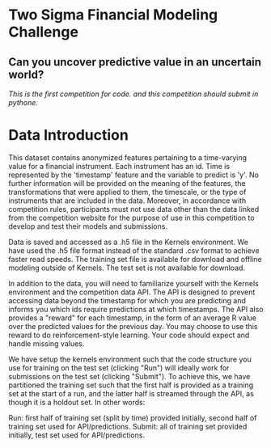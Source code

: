 # Two Sigma Financial Modeling Challenge
## Can you uncover predictive value in an uncertain world?

*This is the first competition for code. and this competition should submit in pythone.*

# Data Introduction
This dataset contains anonymized features pertaining to a time-varying value for a financial instrument. Each instrument has an id. Time is represented by the 'timestamp' feature and the variable to predict is 'y'. No further information will be provided on the meaning of the features, the transformations that were applied to them, the timescale, or the type of instruments that are included in the data. Moreover, in accordance with competition rules, participants must not use data other than the data linked from the competition website for the purpose of use in this competition to develop and test their models and submissions.

Data is saved and accessed as a .h5 file in the Kernels environment. We have used the .h5 file format instead of the standard .csv format to achieve faster read speeds. The training set file is available for download and offline modeling outside of Kernels. The test set is not available for download.

In addition to the data, you will need to familiarize yourself with the Kernels environment and the competition data API. The API is designed to prevent accessing data beyond the timestamp for which you are predicting and informs you which ids require predictions at which timestamps. The API also provides a "reward" for each timestamp, in the form of an average R value over the predicted values for the previous day. You may choose to use this reward to do reinforcement-style learning. Your code should expect and handle missing values.

We have setup the kernels environment such that the code structure you use for training on the test set (clicking "Run") will ideally work for submissions on the test set (clicking "Submit"). To achieve this, we have partitioned the training set such that the first half is provided as a training set at the start of a run, and the latter half is streamed through the API, as though it is a holdout set. In other words:

Run: first half of training set (split by time) provided initially, second half of training set used for API/predictions.
Submit: all of training set provided initially, test set used for API/predictions.

